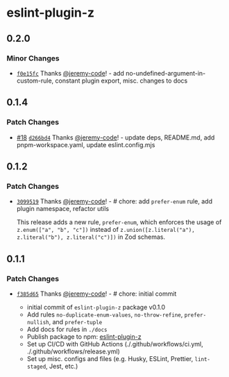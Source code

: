 # eslint-plugin-z

## 0.2.0

### Minor Changes

- [`f0e15fc`](https://github.com/jeremy-code/eslint-plugin-z/commit/f0e15fcd7bf92444ba01adefd8fdbbec5ceefbc0) Thanks [@jeremy-code](https://github.com/jeremy-code)! - add no-undefined-argument-in-custom-rule, constant plugin export, misc. changes to docs

## 0.1.4

### Patch Changes

- [#18](https://github.com/jeremy-code/eslint-plugin-z/pull/18) [`d266bd4`](https://github.com/jeremy-code/eslint-plugin-z/commit/d266bd427df2d6aff4e5d408c5a9cf8719e0e431) Thanks [@jeremy-code](https://github.com/jeremy-code)! - update deps, README.md, add pnpm-workspace.yaml, update eslint.config.mjs

## 0.1.2

### Patch Changes

- [`3099519`](https://github.com/jeremy-code/eslint-plugin-z/commit/309951990c09ddb7aa4d1bbde4f1eb0c8e17f8fc) Thanks [@jeremy-code](https://github.com/jeremy-code)! - # chore: add `prefer-enum` rule, add plugin namespace, refactor utils

  This release adds a new rule, `prefer-enum`, which enforces the usage of `z.enum(["a", "b", "c"])` instead of `z.union([z.literal("a"), z.literal("b"), z.literal("c")])` in Zod schemas.

## 0.1.1

### Patch Changes

- [`f385d65`](https://github.com/jeremy-code/eslint-plugin-z/commit/f385d655b029c88754c5f624740a2dd7976d84f2) Thanks [@jeremy-code](https://github.com/jeremy-code)! - # chore: initial commit

  - initial commit of `eslint-plugin-z` package v0.1.0
  - Add rules `no-duplicate-enum-values`, `no-throw-refine`, `prefer-nullish`, and `prefer-tuple`
  - Add docs for rules in `./docs`
  - Publish package to npm: [eslint-plugin-z](https://www.npmjs.com/package/eslint-plugin-z)
  - Set up CI/CD with GitHub Actions (./.github/workflows/ci.yml, ./.github/workflows/release.yml)
  - Set up misc. configs and files (e.g. Husky, ESLint, Prettier, `lint-staged`, Jest, etc.)
